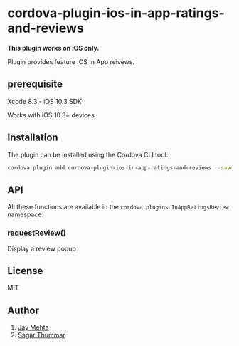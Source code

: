 # cordova-plugin-ios-in-app-ratings-and-reviews

**This plugin works on iOS only.**

Plugin provides feature iOS In App reivews.

## prerequisite
Xcode 8.3 - iOS 10.3 SDK

Works with iOS 10.3+ devices.

## Installation

The plugin can be installed using the Cordova CLI tool:

```sh
cordova plugin add cordova-plugin-ios-in-app-ratings-and-reviews --save
```


## API

All these functions are available in the `cordova.plugins.InAppRatingsReview` namespace.

### requestReview()

Display a review popup

## License

MIT

## Author

1. [Jay Mehta](https://www.linkedin.com/in/jay-mehta-ab293421/)
2. [Sagar Thummar](https://www.linkedin.com/in/sagar-thummar-630639a1/)